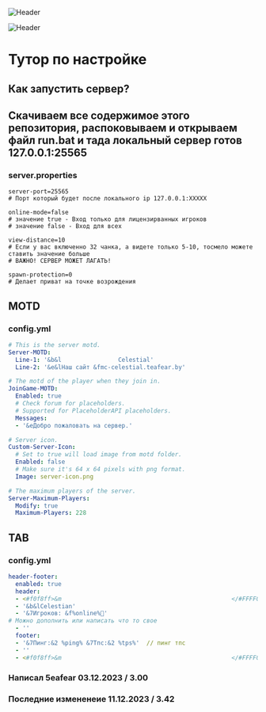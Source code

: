 ![Header](https://github.com/5eafear/celestial_server/blob/main/img/Group%201.png)

![Header](https://github.com/5eafear/celestial_server/blob/main/img/Group%202.png)
# Тутор по настройке
## Как  запустить сервер?
## Скачиваем все содержимое этого репозитория, распоковываем и открываем файл run.bat и тада локальный сервер готов 127.0.0.1:25565
### server.properties
```properties
server-port=25565
# Порт который будет после локального ip 127.0.0.1:XXXXX
```
```properties
online-mode=false
# значение true - Вход только для лицензирванных игроков
# значение false - Вход для всех
```
```properties
view-distance=10
# Если у вас включенно 32 чанка, а видете только 5-10, тосмело можете ставить значение больше
# ВАЖНО! СЕРВЕР МОЖЕТ ЛАГАТЬ!
```
```properties
spawn-protection=0
# Делает приват на точке возрождения
```


## MOTD
### config.yml
```yml
# This is the server motd.
Server-MOTD:
  Line-1: '&b&l                Celestial'
  Line-2: '&e&lНаш сайт &fmc-celestial.teafear.by'

# The motd of the player when they join in.
JoinGame-MOTD:
  Enabled: true
  # Check forum for placeholders.
  # Supported for PlaceholderAPI placeholders.
  Messages:
  - '&eДобро пожаловать на сервер.'

# Server icon.
Custom-Server-Icon:
  # Set to true will load image from motd folder.
  Enabled: false
  # Make sure it's 64 x 64 pixels with png format.
  Image: server-icon.png

# The maximum players of the server.
Server-Maximum-Players:
  Modify: true
  Maximum-Players: 228
```
## TAB
### config.yml
```yml
header-footer:
  enabled: true
  header:
  - <#f0f8ff>&m                                                </#FFFF00> # Ввеху черта грандиент зависит от цвета (html цвет)
  - '&b&lCelestian'
  - '&7Игроков: &f%online%👥'
# Можно дополнить или написать что то свое
  - ''
  footer:
  - '&7Пинг:&2 %ping% &7Тпс:&2 %tps%'  // пинг тпс
  - ''
  - <#f0f8ff>&m                                                </#FFFF00> # Снизу черта грандиент зависит от цвета (html цвет)
```

### Написал 5eafear 03.12.2023 / 3.00
### Последние измененеие 11.12.2023 / 3.42

